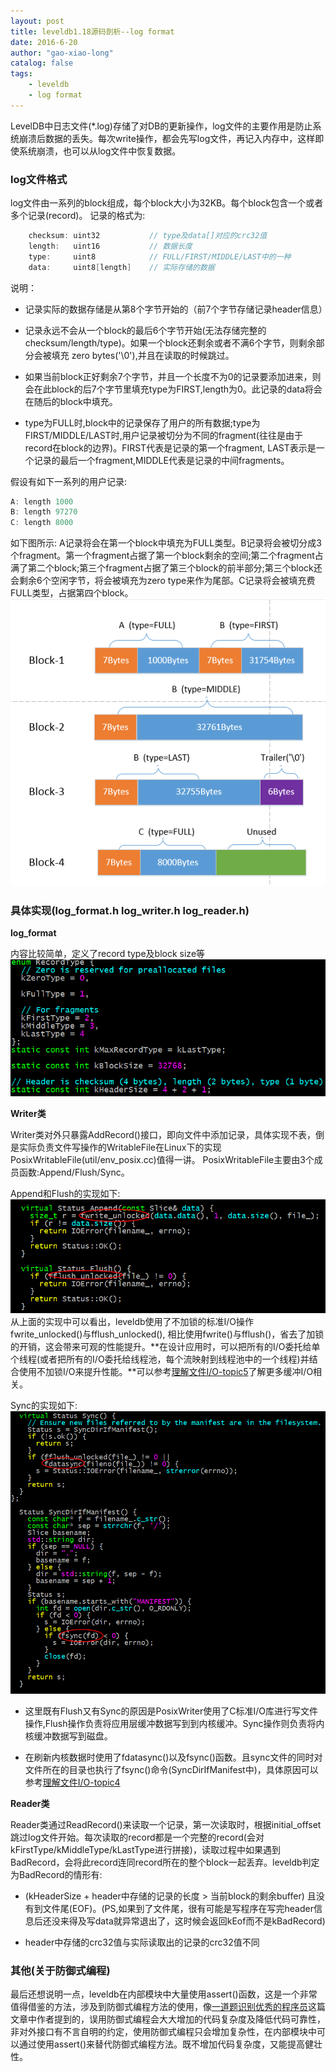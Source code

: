 ```yaml
---
layout: post
title: leveldb1.18源码剖析--log format
date: 2016-6-20
author: "gao-xiao-long"
catalog: false
tags:
    - leveldb
    - log format
---
```


LevelDB中日志文件(*.log)存储了对DB的更新操作，log文件的主要作用是防止系统崩溃后数据的丢失。每次write操作，都会先写log文件，再记入内存中，这样即使系统崩溃，也可以从log文件中恢复数据。

### log文件格式

log文件由一系列的block组成，每个block大小为32KB。每个block包含一个或者多个记录(record)。
记录的格式为:

```C++
    checksum: uint32           // type及data[]对应的crc32值
    length:   uint16           // 数据长度
    type:     uint8            // FULL/FIRST/MIDDLE/LAST中的一种
    data:     uint8[length]    // 实际存储的数据
```

说明：

* 记录实际的数据存储是从第8个字节开始的（前7个字节存储记录header信息）

* 记录永远不会从一个block的最后6个字节开始(无法存储完整的checksum/length/type)。如果一个block还剩余或者不满6个字节，则剩余部分会被填充 zero bytes('\0'),并且在读取的时候跳过。
* 如果当前block正好剩余7个字节，并且一个长度不为0的记录要添加进来，则会在此block的后7个字节里填充type为FIRST,length为0。此记录的data将会在随后的block中填充。
* type为FULL时,block中的记录保存了用户的所有数据;type为FIRST/MIDDLE/LAST时,用户记录被切分为不同的fragment(往往是由于record在block的边界)。FIRST代表是记录的第一个fragment, LAST表示是一个记录的最后一个fragment,MIDDLE代表是记录的中间fragments。

假设有如下一系列的用户记录:

```C++
A: length 1000
B: length 97270
C: length 8000
```

如下图所示: A记录将会在第一个block中填充为FULL类型。B记录将会被切分成3个fragment。第一个fragment占据了第一个block剩余的空间;第二个fragment占满了第二个block;第三个fragment占据了第三个block的前半部分;第三个block还会剩余6个空闲字节，将会被填充为zero type来作为尾部。C记录将会被填充费FULL类型，占据第四个block。
![整体结构图](/img/in-post/leveldb/block_format.png)

### 具体实现(log_format.h log_writer.h log_reader.h)

**log_format**

内容比较简单，定义了record type及block size等
![log_format](/img/in-post/leveldb/log_format.png)

**Writer类**

Writer类对外只暴露AddRecord()接口，即向文件中添加记录，具体实现不表，倒是实际负责文件写操作的WritableFile在Linux下的实现PosixWritableFile(util/env_posix.cc)值得一讲。
PosixWritableFile主要由3个成员函数:Append/Flush/Sync。

Append和Flush的实现如下:
![append/flush](/img/in-post/leveldb/append_flush.png)
从上面的实现中可以看出，leveldb使用了不加锁的标准I/O操作fwrite_unlocked()与fflush_unlocked(), 相比使用fwrite()与fflush()，省去了加锁的开销，这会带来可观的性能提升。**在设计应用时，可以把所有的I/O委托给单个线程(或者把所有的I/O委托给线程池，每个流映射到线程池中的一个线程)并结合使用不加锁I/O来提升性能。**可以参考[理解文件I/O-topic5](http://gao-xiao-long.github.io/2016/04/13/file-io/#topic5-io)了解更多缓冲I/O相关。

Sync的实现如下:
![sync](/img/in-post/leveldb/write_sync.png)

* 这里既有Flush又有Sync的原因是PosixWriter使用了C标准I/O库进行写文件操作,Flush操作负责将应用层缓冲数据写到到内核缓冲。Sync操作则负责将内核缓冲数据写到磁盘。

* 在刷新内核数据时使用了fdatasync()以及fsync()函数。且sync文件的同时对文件所在的目录也执行了fsync()命令(SyncDirIfManifest中)，具体原因可以参考[理解文件I/O-topic4](http://gao-xiao-long.github.io/2016/04/13/file-io/#topic4-io)

**Reader类**

Reader类通过ReadRecord()来读取一个记录，第一次读取时，根据initial_offset跳过log文件开始。每次读取的record都是一个完整的record(会对kFirstType/kMiddleType/kLastType进行拼接)，读取过程中如果遇到BadRecord，会将此record连同record所在的整个block一起丢弃。leveldb判定为BadRecord的情形有:

* (kHeaderSize + header中存储的记录的长度 > 当前block的剩余buffer) 且没有到文件尾(EOF)。(PS,如果到了文件尾，很有可能是写程序在写完header信息后还没来得及写data就异常退出了，这时候会返回kEof而不是kBadRecord)

* header中存储的crc32值与实际读取出的记录的crc32值不同

### 其他(关于防御式编程)
最后还想说明一点，leveldb在内部模块中大量使用assert()函数，这是一个非常值得借鉴的方法，涉及到防御式编程方法的使用，像[一道题识别优秀的程序员](http://blog.jobbole.com/101801/)这篇文章中作者提到的，误用防御式编程会大大增加的代码复杂度及降低代码可靠性，非对外接口有不言自明的约定，使用防御式编程只会增加复杂性，在内部模块中可以通过使用assert()来替代防御式编程方法。既不增加代码复杂度，又能提高健壮性。
